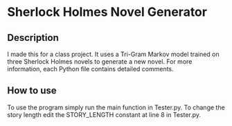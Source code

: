 # Sherlock Holmes Novel Generator

## Description
I made this for a class project. It uses a Tri-Gram Markov model trained on three Sherlock Holmes novels to generate a new novel.  For more information, each Python file contains detailed comments.

## How to use
To use the program simply run the main function in Tester.py. To change the story length edit the STORY_LENGTH constant at line 8 in Tester.py.

